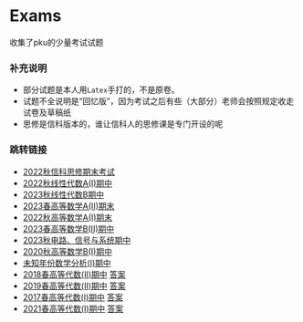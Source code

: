 # Exams
收集了pku的少量考试试题
### 补充说明
- 部分试题是本人用`Latex`手打的，不是原卷。
- 试题不全说明是“回忆版”，因为考试之后有些（大部分）老师会按照规定收走试卷及草稿纸
- 思修是信科版本的，谁让信科人的思修课是专门开设的呢

### 跳转链接
- [2022秋信科思修期末考试](2022秋思修期末考试.pdf)
- [2022秋线性代数A(I)期中](PKU线性代数A_I_2022期中.pdf)
- [2023秋线性代数B期中](PKU线性代数B2023秋期中.pdf)
- [2023春高等数学A(II)期末](PKU高等数学A_II_2023期末.pdf)
- [2022秋高等数学A(I)期末](PKU高等数学A_I_2022期中.pdf)
- [2023春高等数学B(II)期中](PKU高等数学B_II_2023期中.pdf)
- [2023秋电路、信号与系统期中](电路信号系统2023期中.pdf)
- [2020秋高等数学B(I)期中](PKU高等数学B2020秋期中.pdf)
- [未知年份数学分析(I)期中](数学分析%20I%20期中.pdf)
- [2018春高等代数(II)期中](高等代数%20II_2018%20期中.pdf) [答案](高等代数%20II_2018%20期中答案.pdf)
- [2019春高等代数(II)期中](高等代数%20II_2019%20期中.pdf) [答案](高等代数%20II_2019%20期中答案.pdf)
- [2017春高等代数(I)期中](高等代数%20I_2017%20期中.pdf) [答案](高等代数%20I_2017%20期中-答案.pdf)
- [2021春高等代数(I)期中](高等代数%20I_2021%20期中.pdf) [答案](高等代数%20I_2021%20期中答案.pdf)
